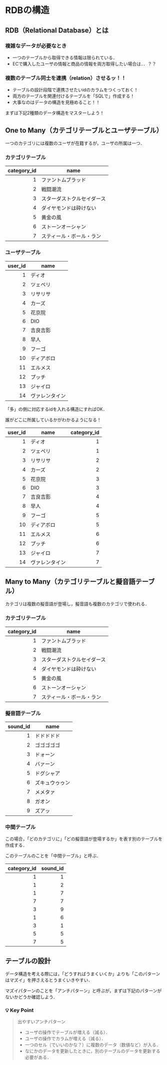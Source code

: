 # RDBの構造

## RDB（Relational Database）とは

### 複雑なデータが必要なとき

- 一つのテーブルから取得できる情報は限られている．
- ECで購入したユーザの情報と商品の情報を両方取得したい場合は．．？？

### 複数のテーブル同士を連携（relation）させるッ！！

- テーブルの設計段階で連携させたいidのカラムをつくっておく！
- 両方のテーブルを関連付けるテーブルを「SQLで」作成する！
- 大事なのはデータの構造を見極めること！！

まずは下記2種類のデータ構造をマスターしよう！


## One to Many（カテゴリテーブルとユーザテーブル）

一つのカテゴリには複数のユーザが在籍するが，ユーザの所属は一つ．

### カテゴリテーブル

|category_id|name|
|-:|-|
|1|ファントムブラッド|
|2|戦闘潮流|
|3|スターダストクルセイダース|
|4|ダイヤモンドは砕けない|
|5|黄金の風|
|6|ストーンオーシャン|
|7|スティール・ボール・ラン|

### ユーザテーブル

|user_id|name|
|-:|-|
|1|ディオ|
|2|ツェペリ|
|3|リサリサ|
|4|カーズ|
|5|花京院|
|6|DIO|
|7|吉良吉影|
|8|早人|
|9|フーゴ|
|10|ディアボロ|
|11|エルメス|
|12|プッチ|
|13|ジャイロ|
|14|ヴァレンタイン|


「多」の側に対応するidを入れる構造にすればOK．

誰がどこに所属しているかがわかるようになる！


|user_id|name|category_id|
|-:|-|-:|
|1|ディオ|1|
|2|ツェペリ|1|
|3|リサリサ|2|
|4|カーズ|2|
|5|花京院|3|
|6|DIO|3|
|7|吉良吉影|4|
|8|早人|4|
|9|フーゴ|5|
|10|ディアボロ|5|
|11|エルメス|6|
|12|プッチ|6|
|13|ジャイロ|7|
|14|ヴァレンタイン|7|


## Many to Many（カテゴリテーブルと擬音語テーブル）

カテゴリは複数の擬音語が登場し，擬音語も複数のカテゴリで使われる．


### カテゴリテーブル

|category_id|name|
|-:|-|
|1|ファントムブラッド|
|2|戦闘潮流|
|3|スターダストクルセイダース|
|4|ダイヤモンドは砕けない|
|5|黄金の風|
|6|ストーンオーシャン|
|7|スティール・ボール・ラン|

### 擬音語テーブル

|sound_id|name|
|-:|-|
|1|ドドドドド|
|2|ゴゴゴゴゴ|
|3|ドォーン|
|4|バァーン|
|5|ドグシャア|
|6|ズキュウゥゥン|
|7|メメタァ|
|8|ガオン|
|9|ズアッ|

### 中間テーブル

この場合，「どのカテゴリに」「どの擬音語が登場するか」を表す別のテーブルを作成する．

このテーブルのことを「中間テーブル」と呼ぶ．

|category_id|sound_id|
|-:|-:|
|1|1|
|1|2|
|1|7|
|7|7|
|3|9|
|1|6|
|3|1|
|5|5|
|7|5|


## テーブルの設計

データ構造を考える際には，「どうすればうまくいくか」よりも「このパターンはマズイ」を押さえるとうまくいきやすい．

マズイパターンのことを「アンチパターン」と呼ぶが，まずは下記のパターンがないかどうか確認しよう．

### 💡 Key Point

>出やすいアンチパターン
>- ユーザの操作でテーブルが増える（減る）．
>- ユーザの操作でカラムが増える（減る）．
>- 一つのセル（でいいのかな？）に複数のデータ（数値など）が入る．
>- なにかのデータを更新したときに，別のテーブルのデータを更新する必要がある．

